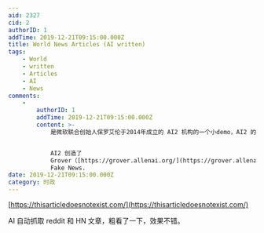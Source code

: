```yaml
---
aid: 2327
cid: 2
authorID: 1
addTime: 2019-12-21T09:15:00.000Z
title: World News Articles (AI written)
tags:
    - World
    - written
    - Articles
    - AI
    - News
comments:
    -
        authorID: 1
        addTime: 2019-12-21T09:15:00.000Z
        content: >-
            是微软联合创始人保罗艾伦于2014年成立的 AI2 机构的一个小demo，AI2 的使命是 AI for good。


            AI2 创造了
            Grover（[https://grover.allenai.org/](https://grover.allenai.org/)），用以对抗
            Fake News.
date: 2019-12-21T09:15:00.000Z
category: 时政
---
```


[https://thisarticledoesnotexist.com/](https://thisarticledoesnotexist.com/)

AI 自动抓取 reddit 和 HN 文章，粗看了一下，效果不错。
